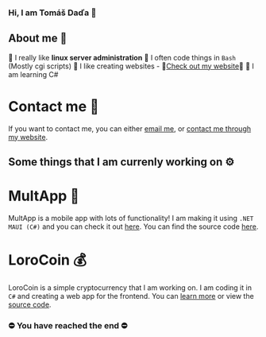 ### Hi, I am Tomáš Daďa 👋
## About me 🎯
🔳 I really like **linux server administration**
🔳 I often code things in `Bash` (Mostly cgi scripts)
🔳 I like creating websites - 👀[Check out my website](https://www.tomasdada.com)👀
🔳 I am learning C#

# Contact me 🔮
If you want to contact me, you can either [email me](hacker@tomasdada.com), or [contact me through my website](https://tomasdada.com/contact).

## Some things that I am currenly working on ⚙️
# MultApp 📱
MultApp is a mobile app with lots of functionality!
I am making it using `.NET MAUI (C#)` and you can check it out [here](https://tomasdada.com/projects/MultApp).
You can find the source code [here](https://github.com/dadatomas/MultApp).

# LoroCoin 💰
LoroCoin is a simple cryptocurrency that I am working on.
I am coding it in `C#` and creating a web app for the frontend.
You can [learn more](https://tomasdada.com/projects/LoroCoin) or view the [source code](https://github.com/dadatomas/LoroCoin).

### ⛔️ You have reached the end ⛔️
